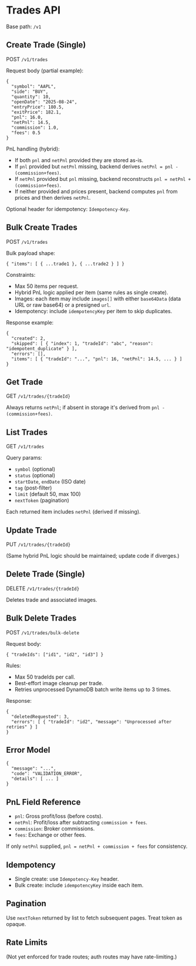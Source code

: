 # Trades API

Base path: `/v1`

## Create Trade (Single)
POST `/v1/trades`

Request body (partial example):
```
{
  "symbol": "AAPL",
  "side": "BUY",
  "quantity": 10,
  "openDate": "2025-08-24",
  "entryPrice": 180.5,
  "exitPrice": 182.1,
  "pnl": 16.0,
  "netPnl": 14.5,
  "commission": 1.0,
  "fees": 0.5
}
```
PnL handling (hybrid):
- If both `pnl` and `netPnl` provided they are stored as-is.
- If `pnl` provided but `netPnl` missing, backend derives `netPnl = pnl - (commission+fees)`.
- If `netPnl` provided but `pnl` missing, backend reconstructs `pnl = netPnl + (commission+fees)`.
- If neither provided and prices present, backend computes `pnl` from prices and then derives `netPnl`.

Optional header for idempotency: `Idempotency-Key`.

## Bulk Create Trades
POST `/v1/trades`

Bulk payload shape:
```
{ "items": [ { ...trade1 }, { ...trade2 } ] }
```
Constraints:
- Max 50 items per request.
- Hybrid PnL logic applied per item (same rules as single create).
- Images: each item may include `images[]` with either `base64Data` (data URL or raw base64) or a presigned `url`.
- Idempotency: include `idempotencyKey` per item to skip duplicates.

Response example:
```
{
  "created": 2,
  "skipped": [ { "index": 1, "tradeId": "abc", "reason": "idempotent_duplicate" } ],
  "errors": [],
  "items": [ { "tradeId": "...", "pnl": 16, "netPnl": 14.5, ... } ]
}
```

## Get Trade
GET `/v1/trades/{tradeId}`

Always returns `netPnl`; if absent in storage it's derived from `pnl - (commission+fees)`.

## List Trades
GET `/v1/trades`

Query params:
- `symbol` (optional)
- `status` (optional)
- `startDate`, `endDate` (ISO date)
- `tag` (post-filter)
- `limit` (default 50, max 100)
- `nextToken` (pagination)

Each returned item includes `netPnl` (derived if missing).

## Update Trade
PUT `/v1/trades/{tradeId}`

(Same hybrid PnL logic should be maintained; update code if diverges.)

## Delete Trade (Single)
DELETE `/v1/trades/{tradeId}`

Deletes trade and associated images.

## Bulk Delete Trades
POST `/v1/trades/bulk-delete`

Request body:
```
{ "tradeIds": ["id1", "id2", "id3"] }
```
Rules:
- Max 50 tradeIds per call.
- Best-effort image cleanup per trade.
- Retries unprocessed DynamoDB batch write items up to 3 times.

Response:
```
{
  "deletedRequested": 3,
  "errors": [ { "tradeId": "id2", "message": "Unprocessed after retries" } ]
}
```

## Error Model
```
{
  "message": "...",
  "code": "VALIDATION_ERROR",
  "details": [ ... ]
}
```

## PnL Field Reference
- `pnl`: Gross profit/loss (before costs).
- `netPnl`: Profit/loss after subtracting `commission + fees`.
- `commission`: Broker commissions.
- `fees`: Exchange or other fees.

If only `netPnl` supplied, `pnl = netPnl + commission + fees` for consistency.

## Idempotency
- Single create: use `Idempotency-Key` header.
- Bulk create: include `idempotencyKey` inside each item.

## Pagination
Use `nextToken` returned by list to fetch subsequent pages. Treat token as opaque.

## Rate Limits
(Not yet enforced for trade routes; auth routes may have rate-limiting.)
